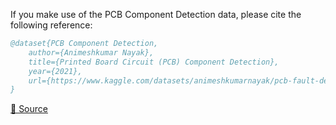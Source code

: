 If you make use of the PCB Component Detection data, please cite the following reference:

``` bibtex 
@dataset{PCB Component Detection,
	author={Animeshkumar Nayak},
	title={Printed Board Circuit (PCB) Component Detection},
	year={2021},
	url={https://www.kaggle.com/datasets/animeshkumarnayak/pcb-fault-detection}
}
```

[🔗 Source](https://www.kaggle.com/datasets/animeshkumarnayak/pcb-fault-detection)